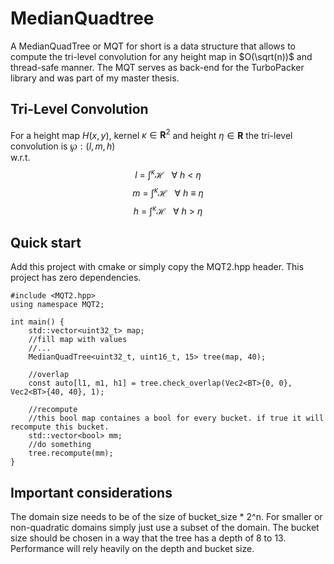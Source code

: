 # MedianQuadtree
A MedianQuadTree or MQT for short is a data structure that allows to compute the tri-level convolution for any height map in $O(\sqrt(n))$ and thread-safe manner. The MQT serves as back-end for the TurboPacker library and was part of my master thesis.

## Tri-Level Convolution
For a height map $H(x, y)$, kernel $\kappa \in \mathbf{R}^2$ and height $\eta \in \mathbf{R}$ the tri-level convolution is $\wp:(l, m, h)$<br />
w.r.t.
$$l \ = \ \int^{\kappa} \mathcal{H}\ \ \  \forall \ h \ < \ \eta$$
$$m \ = \ \int^{\kappa} \mathcal{H}\ \ \  \forall \ h \ \equiv \ \eta$$ 
$$h \ = \ \int^{\kappa} \mathcal{H}\ \ \  \forall \ h \ > \ \eta$$


## Quick start
Add this project with cmake or simply copy the MQT2.hpp header. This project has zero dependencies.

```
#include <MQT2.hpp>
using namespace MQT2;

int main() {
    std::vector<uint32_t> map;
    //fill map with values
    //...
    MedianQuadTree<uint32_t, uint16_t, 15> tree(map, 40);

    //overlap
    const auto[l1, m1, h1] = tree.check_overlap(Vec2<BT>{0, 0}, Vec2<BT>{40, 40}, 1);

    //recompute
    //this bool map containes a bool for every bucket. if true it will recompute this bucket.
    std::vector<bool> mm;
    //do something
    tree.recompute(mm);
}
```

## Important considerations
The domain size needs to be of the size of bucket_size * 2^n. For smaller or non-quadratic domains simply just use a subset of the domain. 
The bucket size should be chosen in a way that the tree has a depth of 8 to 13.
Performance will rely heavily on the depth and bucket size.
